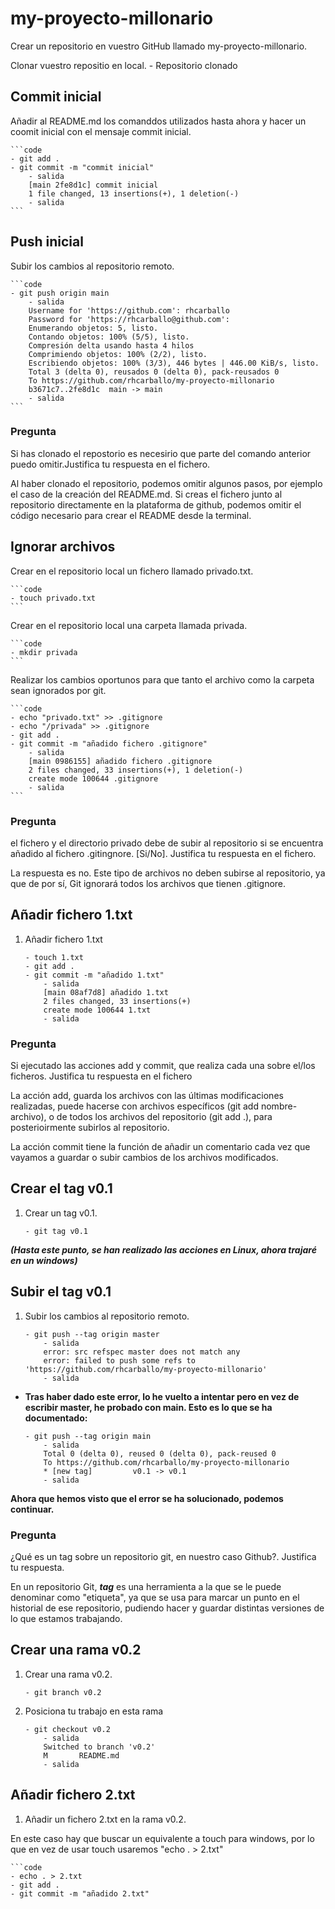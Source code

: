 # my-proyecto-millonario
Crear un repositorio en vuestro GitHub llamado my-proyecto-millonario.

Clonar vuestro repositio en local.
    - Repositorio clonado

## Commit inicial

Añadir al README.md los comanddos utilizados hasta ahora y hacer un coomit inicial con el mensaje commit inicial.

    ```code
    - git add .
    - git commit -m "commit inicial"
        - salida
        [main 2fe8d1c] commit inicial
        1 file changed, 13 insertions(+), 1 deletion(-)
        - salida
    ```

## Push inicial

Subir los cambios al repositorio remoto.

    ```code
    - git push origin main
        - salida
        Username for 'https://github.com': rhcarballo
        Password for 'https://rhcarballo@github.com': 
        Enumerando objetos: 5, listo.
        Contando objetos: 100% (5/5), listo.
        Compresión delta usando hasta 4 hilos
        Comprimiendo objetos: 100% (2/2), listo.
        Escribiendo objetos: 100% (3/3), 446 bytes | 446.00 KiB/s, listo.
        Total 3 (delta 0), reusados 0 (delta 0), pack-reusados 0
        To https://github.com/rhcarballo/my-proyecto-millonario
        b3671c7..2fe8d1c  main -> main
        - salida
    ```
### Pregunta

Si has clonado el repostorio es necesirio que parte del comando anterior puedo omitir.Justifica tu respuesta en el fichero. 

Al haber clonado el repositorio, podemos omitir algunos pasos, por ejemplo el caso de la creación del README.md. Si creas el fichero junto al repositorio directamente en la plataforma de github, podemos omitir el código necesario para crear el README desde la terminal. 

## Ignorar archivos

Crear en el repositorio local un fichero llamado privado.txt.

    ```code
    - touch privado.txt
    ```
Crear en el repositorio local una carpeta llamada privada.

    ```code
    - mkdir privada
    ```

Realizar los cambios oportunos para que tanto el archivo como la carpeta sean ignorados por git.

    ```code
    - echo "privado.txt" >> .gitignore
    - echo "/privada" >> .gitignore
    - git add .
    - git commit -m "añadido fichero .gitignore"
        - salida
        [main 0986155] añadido fichero .gitignore
        2 files changed, 33 insertions(+), 1 deletion(-)
        create mode 100644 .gitignore
        - salida
    ```

### Pregunta

el fichero y el directorio privado debe de subir al repositorio si se encuentra añadido al fichero .gitingnore. [Si/No]. Justifica tu respuesta en el fichero.

La respuesta es no. Este tipo de archivos no deben subirse al repositorio, ya que de por sí, Git ignorará todos los archivos que tienen .gitignore. 

## Añadir fichero 1.txt

1. Añadir fichero 1.txt

    ```code
    - touch 1.txt
    - git add .
    - git commit -m "añadido 1.txt"
        - salida
        [main 08af7d8] añadido 1.txt
        2 files changed, 33 insertions(+)
        create mode 100644 1.txt
        - salida
    ```
### Pregunta

Si ejecutado las acciones add y commit, que realiza cada una sobre el/los ficheros. Justifica tu respuesta en el fichero

La acción add, guarda los archivos con las últimas modificaciones realizadas, puede hacerse con archivos específicos (git add nombre-archivo), o de todos los archivos del repositorio (git add .), para posterioirmente subirlos al repositorio.

La acción commit tiene la función de añadir un comentario cada vez que vayamos a guardar o subir cambios de los archivos modificados. 

## Crear el tag v0.1

1. Crear un tag v0.1.

    ```code
    - git tag v0.1
    ```

___(Hasta este punto, se han realizado las acciones en Linux, ahora trajaré en un windows)___

## Subir el tag v0.1

1. Subir los cambios al repositorio remoto.

    ```code
    - git push --tag origin master
        - salida
        error: src refspec master does not match any
        error: failed to push some refs to 'https://github.com/rhcarballo/my-proyecto-millonario'
        - salida
    ```
- __Tras haber dado este error, lo he vuelto a intentar pero en vez de escribir master, he probado con main. Esto es lo que se ha documentado:__

    ```code
    - git push --tag origin main
        - salida 
        Total 0 (delta 0), reused 0 (delta 0), pack-reused 0
        To https://github.com/rhcarballo/my-proyecto-millonario
        * [new tag]         v0.1 -> v0.1
        - salida
    ```
__Ahora que hemos visto que el error se ha solucionado, podemos continuar.__

### Pregunta

¿Qué es un tag sobre un repositorio git, en nuestro caso Github?. Justifica tu respuesta.

En un repositorio Git, ___tag___ es una herramienta a la que se le puede denominar como "etiqueta", ya que se usa para marcar un punto en el historial de ese repositorio, pudiendo hacer y guardar distintas versiones de lo que estamos trabajando.

## Crear una rama v0.2

1. Crear una rama v0.2.

    ```code
    - git branch v0.2
    ```
2. Posiciona tu trabajo en esta rama

    ```code
    - git checkout v0.2
        - salida
        Switched to branch 'v0.2'
        M       README.md
        - salida
    ```

## Añadir fichero 2.txt

1. Añadir un fichero 2.txt en la rama v0.2.

En este caso hay que buscar un equivalente a touch para windows, por lo que en vez de usar touch usaremos "echo . > 2.txt"

    ```code
    - echo . > 2.txt
    - git add .
    - git commit -m "añadido 2.txt"